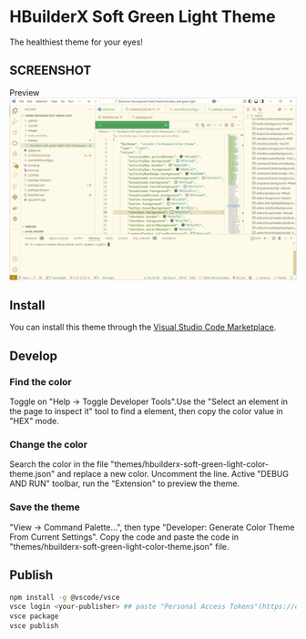 # HBuilderX Soft Green Light Theme

The healthiest theme for your eyes!

## SCREENSHOT

Preview
![Screenshot](https://raw.githubusercontent.com/qinains/theme-hbuilderx-soft-green-light/master/images/preview.png)

## Install

You can install this theme through the [Visual Studio Code Marketplace](https://marketplace.visualstudio.com/items?itemName=lninl.theme-hbuilderx-soft-green-light).

## Develop

### Find the color

Toggle on "Help -> Toggle Developer Tools".Use the "Select an element in the page to inspect it" tool to find a element, then copy the color value in "HEX" mode.

### Change the color

Search the color in the file "themes/hbuilderx-soft-green-light-color-theme.json" and replace a new color. Uncomment the line. Active "DEBUG AND RUN" toolbar, run the "Extension" to preview the theme.

### Save the theme

"View -> Command Palette...", then type "Developer: Generate  Color Theme From Current Settings". Copy the code and paste the code in "themes/hbuilderx-soft-green-light-color-theme.json" file.

## Publish

```bash
npm install -g @vscode/vsce
vsce login <your-publisher> ## paste "Personal Access Tokens"(https://dev.azure.com/ -> Users settings -> Personal access tokens -> New Token -> type Name -> Organization:All accessible organizations -> Scopes:Full access -> Create)
vsce package
vsce publish
```
